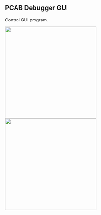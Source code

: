 ## PCAB Debugger GUI
Control GUI program.

<img src="https://github.com/mw-eng/PCAB_Debugger/tree/master/PCAB_Debugger_GUI/assets/UI1.png?raw=true" width="300px">
<img src="https://github.com/mw-eng/PCAB_Debugger/tree/master/PCAB_Debugger_GUI/assets/UI2.png?raw=true" width="300px">
